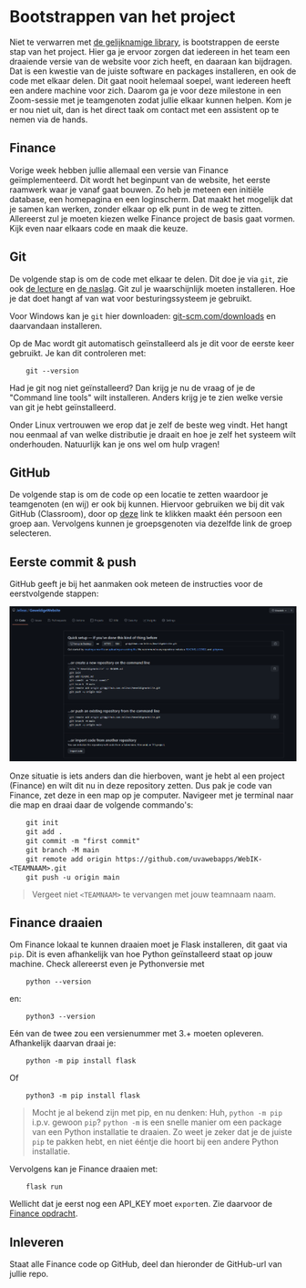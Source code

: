 # Bootstrappen van het project

Niet te verwarren met [de gelijknamige library](https://getbootstrap.com/), is bootstrappen de eerste stap van het project. Hier ga je ervoor zorgen dat iedereen in het team een draaiende versie van de website voor zich heeft, en daaraan kan bijdragen. Dat is een kwestie van de juiste software en packages installeren, en ook de code met elkaar delen. Dit gaat nooit helemaal soepel, want iedereen heeft een andere machine voor zich. Daarom ga je voor deze milestone in een Zoom-sessie met je teamgenoten zodat jullie elkaar kunnen helpen. Kom je er nou niet uit, dan is het direct taak om contact met een assistent op te nemen via de hands.


## Finance

Vorige week hebben jullie allemaal een versie van Finance geïmplementeerd. Dit wordt het beginpunt van de website, het eerste raamwerk waar je vanaf gaat bouwen. Zo heb je meteen een initiële database, een homepagina en een loginscherm. Dat maakt het mogelijk dat je samen kan werken, zonder elkaar op elk punt in de weg te zitten. Allereerst zul je moeten kiezen welke Finance project de basis gaat vormen. Kijk even naar elkaars code en maak die keuze.


## Git

De volgende stap is om de code met elkaar te delen. Dit doe je via `git`, zie ook [de lecture](/lectures/git) en [de naslag](/naslag/git). Git zul je waarschijnlijk moeten installeren. Hoe je dat doet hangt af van wat voor besturingssysteem je gebruikt.

Voor Windows kan je `git` hier downloaden: [git-scm.com/downloads](https://git-scm.com/downloads) en daarvandaan installeren.

Op de Mac wordt git automatisch geïnstalleerd als je dit voor de eerste keer gebruikt. Je kan dit controleren met:

        git --version

Had je git nog niet geïnstalleerd? Dan krijg je nu de vraag of je de "Command line tools" wilt installeren. Anders krijg je te zien welke versie van git je hebt geïnstalleerd.

Onder Linux vertrouwen we erop dat je zelf de beste weg vindt. Het hangt nou eenmaal af van welke distributie je draait en hoe je zelf het systeem wilt onderhouden. Natuurlijk kan je ons wel om hulp vragen!


## GitHub

De volgende stap is om de code op een locatie te zetten waardoor je teamgenoten (en wij) er ook bij kunnen. Hiervoor gebruiken we bij dit vak GitHub (Classroom), door op [deze](https://classroom.github.com/g/CLqDDtqT) link te klikken maakt één persoon een groep aan. Vervolgens kunnen je groepsgenoten via dezelfde link de groep selecteren.


## Eerste commit & push

GitHub geeft je bij het aanmaken ook meteen de instructies voor de eerstvolgende stappen:

![eerste push](firstpush.png)

Onze situatie is iets anders dan die hierboven, want je hebt al een project (Finance) en wilt dit nu in deze repository zetten. Dus pak je code van Finance, zet deze in een map op je computer. Navigeer met je terminal naar die map en draai daar de volgende commando's:

        git init
        git add .
        git commit -m "first commit"
        git branch -M main
        git remote add origin https://github.com/uvawebapps/WebIK-<TEAMNAAM>.git
        git push -u origin main

> Vergeet niet `<TEAMNAAM>` te vervangen met jouw teamnaam naam.


## Finance draaien

Om Finance lokaal te kunnen draaien moet je Flask installeren, dit gaat via `pip`. Dit is even afhankelijk van hoe Python geïnstalleerd staat op jouw machine. Check allereerst even je Pythonversie met

        python --version

en:

        python3 --version

Eén van de twee zou een versienummer met 3.+ moeten opleveren. Afhankelijk daarvan draai je:


        python -m pip install flask

Of

        python3 -m pip install flask

> Mocht je al bekend zijn met pip, en nu denken: Huh, `python -m pip` i.p.v. gewoon `pip`? `python -m` is een snelle manier om een package van een Python installatie te draaien. Zo weet je zeker dat je de juiste `pip` te pakken hebt, en niet ééntje die hoort bij een andere Python installatie.

Vervolgens kan je Finance draaien met:

        flask run

Wellicht dat je eerst nog een API_KEY moet `export`en. Zie daarvoor de [Finance opdracht](/problems/finance).


## Inleveren

Staat alle Finance code op GitHub, deel dan hieronder de GitHub-url van jullie repo.
